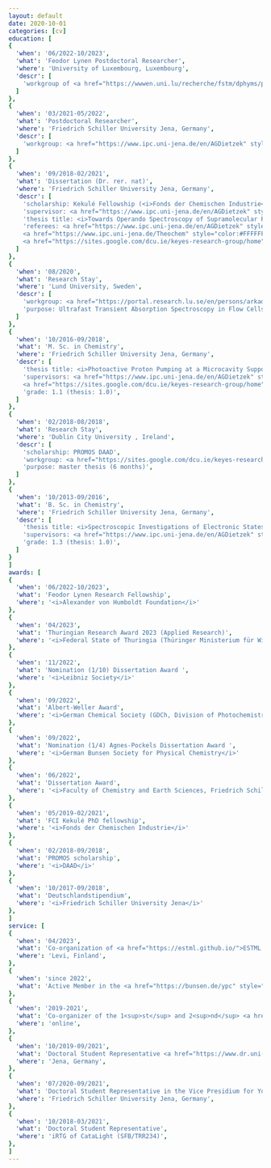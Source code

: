 ```yaml
---
layout: default
date: 2020-10-01
categories: [cv]
education: [
{
  'when': '06/2022-10/2023',
  'what': 'Feodor Lynen Postdoctoral Researcher',
  'where': 'University of Luxembourg, Luxembourg',
  'descr': [
    'workgroup of <a href="https://wwwen.uni.lu/recherche/fstm/dphyms/people/alexandre_tkatchenko" style="color:#FFFFFF;"><i>Prof. A. Tkatchenko</i></a>',
  ]
},
{
  'when': '03/2021-05/2022',
  'what': 'Postdoctoral Researcher',
  'where': 'Friedrich Schiller University Jena, Germany',
  'descr': [
    'workgroup: <a href="https://www.ipc.uni-jena.de/en/AGDietzek" style="color:#FFFFFF;"><i>Prof. B. Dietzek-Ivanšić</i></a>',
  ]
},
{
  'when': '09/2018-02/2021',
  'what': 'Dissertation (Dr. rer. nat)',
  'where': 'Friedrich Schiller University Jena, Germany',
  'descr': [
    'scholarship: Kekulé Fellowship (<i>Fonds der Chemischen Industrie</i>)',
    'supervisor: <a href="https://www.ipc.uni-jena.de/en/AGDietzek" style="color:#FFFFFF;"><i>Prof. B. Dietzek-Ivanšić</i></a>',
    'thesis title: <i>Towards Operando Spectroscopy of Supramolecular Photocatalysts – A Case Study on Ru-dppz-derived Systems</i>',
    'referees: <a href="https://www.ipc.uni-jena.de/en/AGDietzek" style="color:#FFFFFF;"><i>Prof. B. Dietzek-Ivanšić</i></a>, 
    <a href="https://www.ipc.uni-jena.de/Theochem" style="color:#FFFFFF;"><i>Prof. S. Gräfe</i></a>, 
    <a href="https://sites.google.com/dcu.ie/keyes-research-group/home" style="color:#FFFFFF;"><i>Prof. T. Keyes</i></a>',
  ]
},
{
  'when': '08/2020',
  'what': 'Research Stay',
  'where': 'Lund University, Sweden',
  'descr': [
    'workgroup: <a href="https://portal.research.lu.se/en/persons/arkady-yartsev" style="color:#FFFFFF;"><i>Prof. A. Yartsev</i></a>',
    'purpose: Ultrafast Transient Absorption Spectroscopy in Flow Cells to study the Reaction Dynamics of photoexcited Ru(II) complexes with Triethylamine (2 weeks)',
  ]
},
{
  'when': '10/2016-09/2018',
  'what': 'M. Sc. in Chemistry',
  'where': 'Friedrich Schiller University Jena, Germany',
  'descr': [
    'thesis title: <i>Photoactive Proton Pumping at a Microcavity Supported Lipid Bilayer</i>',
    'supervisors: <a href="https://www.ipc.uni-jena.de/en/AGDietzek" style="color:#FFFFFF;"><i>Prof. B. Dietzek-Ivanšić</i></a>,
    <a href="https://sites.google.com/dcu.ie/keyes-research-group/home" style="color:#FFFFFF;"><i>Prof. T. Keyes</i></a>',
    'grade: 1.1 (thesis: 1.0)',
  ]
},
{
  'when': '02/2018-08/2018',
  'what': 'Research Stay',
  'where': 'Dublin City University , Ireland',
  'descr': [
    'scholarship: PROMOS DAAD',
    'workgroup: <a href="https://sites.google.com/dcu.ie/keyes-research-group/home" style="color:#FFFFFF;"><i>Prof. T. Keyes</i></a>',
    'purpose: master thesis (6 months)',
  ]
},
{
  'when': '10/2013-09/2016',
  'what': 'B. Sc. in Chemistry',
  'where': 'Friedrich Schiller University Jena, Germany',
  'descr': [
    'thesis title: <i>Spectroscopic Investigations of Electronic States of Copper(I)–*4H*-Imidazolate Coordination Compounds</i>',
    'supervisors: <a href="https://www.ipc.uni-jena.de/en/AGDietzek" style="color:#FFFFFF;"><i>Prof. B. Dietzek-Ivanšić</i></a>, <i>Dr. M. Schulz</i>',
    'grade: 1.3 (thesis: 1.0)',
  ]
}
]
awards: [
{
  'when': '06/2022-10/2023', 
  'what': 'Feodor Lynen Research Fellowship',
  'where': '<i>Alexander von Humboldt Foundation</i>'
},
{
  'when': '04/2023', 
  'what': 'Thuringian Research Award 2023 (Applied Research)',
  'where': '<i>Federal State of Thuringia (Thüringer Ministerium für Wirtschaft, Wissenschaft und Digitale Gesellschaft)</i>'
},
{
  'when': '11/2022', 
  'what': 'Nomination (1/10) Dissertation Award ',
  'where': '<i>Leibniz Society</i>'
},
{
  'when': '09/2022', 
  'what': 'Albert-Weller Award',
  'where': '<i>German Chemical Society (GDCh, Division of Photochemistry) and the German Bunsen Society for Physical Chemistry (DBG)</i>'
},
{
  'when': '09/2022', 
  'what': 'Nomination (1/4) Agnes-Pockels Dissertation Award ',
  'where': '<i>German Bunsen Society for Physical Chemistry</i>'
},
{
  'when': '06/2022', 
  'what': 'Dissertation Award',
  'where': '<i>Faculty of Chemistry and Earth Sciences, Friedrich Schiller University Jena</i>'
},
{
  'when': '05/2019-02/2021', 
  'what': 'FCI Kekulé PhD fellowship',
  'where': '<i>Fonds der Chemischen Industrie</i>'
},
{
  'when': '02/2018-09/2018', 
  'what': 'PROMOS scholarship',
  'where': '<i>DAAD</i>'
},
{
  'when': '10/2017-09/2018', 
  'what': 'Deutschlandstipendium',
  'where': '<i>Friedrich Schiller University Jena</i>'
},
]
service: [
{
  'when': '04/2023', 
  'what': 'Co-organization of <a href="https://estml.github.io/">ESTML 2023</a> Workshop',
  'where': 'Levi, Finland',
},
{
  'when': 'since 2022', 
  'what': 'Active Member in the <a href="https://bunsen.de/ypc" style="color:#FFFFFF;">yPC (Young Physical Chemists)</a> organisation of the German Bunsen Society (DBG)',
},
{
  'when': '2019-2021', 
  'what': 'Co-organizer of the 1<sup>st</sup> and 2<sup>nd</sup> <a href="https://cyss-catalight.de/event/6/" style="color:#FFFFFF;">CataLight Young Scientist Symposium</a>',
  'where': 'online',
},
{
  'when': '10/2019-09/2021', 
  'what': 'Doctoral Student Representative <a href="https://www.dr.uni-jena.de/" style="color:#FFFFFF;">(Dr.FSU)</a>',
  'where': 'Jena, Germany',
},
{
  'when': '07/2020-09/2021', 
  'what': 'Doctoral Student Representative in the Vice Presidium for Young Scientists',
  'where': 'Friedrich Schiller University Jena, Germany',
},
{
  'when': '10/2018-03/2021', 
  'what': 'Doctoral Student Representative',
  'where': 'iRTG of CataLight (SFB/TRR234)',
},
]
---
```

